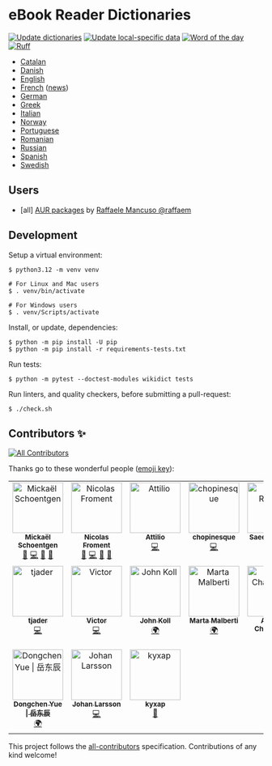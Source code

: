 # eBook Reader Dictionaries

[![Update dictionaries](https://github.com/BoboTiG/ebook-reader-dict/workflows/Update%20dictionaries/badge.svg)](https://github.com/BoboTiG/ebook-reader-dict/actions?query=workflow%3A%22Update+dictionaries%22) [![Update local-specific data](https://github.com/BoboTiG/ebook-reader-dict/actions/workflows/auto-update-data.yml/badge.svg)](https://github.com/BoboTiG/ebook-reader-dict/actions/workflows/auto-update-data.yml) [![Word of the day](https://github.com/BoboTiG/ebook-reader-dict/actions/workflows/daily.yml/badge.svg)](https://github.com/BoboTiG/ebook-reader-dict/actions/workflows/daily.yml) [![Ruff](https://img.shields.io/endpoint?url=https://raw.githubusercontent.com/astral-sh/ruff/main/assets/badge/v2.json)](https://github.com/astral-sh/ruff)

- [Catalan](docs/ca/README.md)
- [Danish](docs/da/README.md)
- [English](docs/en/README.md)
- [French](docs/fr/README.md) ([news](https://www.mobileread.com/forums/showthread.php?t=330223&page=2))
- [German](docs/de/README.md)
- [Greek](docs/el/README.md)
- [Italian](docs/it/README.md)
- [Norway](docs/el/README.md)
- [Portuguese](docs/pt/README.md)
- [Romanian](docs/ro/README.md)
- [Russian](docs/ru/README.md)
- [Spanish](docs/es/README.md)
- [Swedish](docs/sv/README.md)

## Users

- [all] [AUR packages](https://aur.archlinux.org/packages?O=0&SeB=nd&K=stardict-bobotig&outdated=&SB=p&SO=d&PP=50&submit=Go) by [Raffaele Mancuso @raffaem](https://github.com/raffaem)

## Development

Setup a virtual environment:

```console
$ python3.12 -m venv venv

# For Linux and Mac users
$ . venv/bin/activate

# For Windows users
$ . venv/Scripts/activate
```

Install, or update, dependencies:

```console
$ python -m pip install -U pip
$ python -m pip install -r requirements-tests.txt
```

Run tests:

```console
$ python -m pytest --doctest-modules wikidict tests
```

Run linters, and quality checkers, before submitting a pull-request:

```console
$ ./check.sh
```

## Contributors ✨

<!-- ALL-CONTRIBUTORS-BADGE:START - Do not remove or modify this section -->
[![All Contributors](https://img.shields.io/badge/all_contributors-15-orange.svg?style=flat-square)](#contributors-)
<!-- ALL-CONTRIBUTORS-BADGE:END -->

Thanks go to these wonderful people ([emoji key](https://allcontributors.org/docs/en/emoji-key)):

<!-- ALL-CONTRIBUTORS-LIST:START - Do not remove or modify this section -->
<!-- prettier-ignore-start -->
<!-- markdownlint-disable -->
<table>
  <tbody>
    <tr>
      <td align="center" valign="top" width="16.66%"><a href="https://www.tiger-222.fr"><img src="https://avatars.githubusercontent.com/u/2033598?v=4?s=100" width="100px;" alt="Mickaël Schoentgen"/><br /><sub><b>Mickaël Schoentgen</b></sub></a><br /><a href="https://github.com/BoboTiG/ebook-reader-dict/issues?q=author%3ABoboTiG" title="Bug reports">🐛</a> <a href="https://github.com/BoboTiG/ebook-reader-dict/commits?author=BoboTiG" title="Code">💻</a> <a href="https://github.com/BoboTiG/ebook-reader-dict/commits?author=BoboTiG" title="Documentation">📖</a> <a href="#projectManagement-BoboTiG" title="Project Management">📆</a></td>
      <td align="center" valign="top" width="16.66%"><a href="http://lasconic.com"><img src="https://avatars0.githubusercontent.com/u/234271?v=4?s=100" width="100px;" alt="Nicolas Froment"/><br /><sub><b>Nicolas Froment</b></sub></a><br /><a href="https://github.com/BoboTiG/ebook-reader-dict/issues?q=author%3Alasconic" title="Bug reports">🐛</a> <a href="https://github.com/BoboTiG/ebook-reader-dict/commits?author=lasconic" title="Code">💻</a> <a href="https://github.com/BoboTiG/ebook-reader-dict/commits?author=lasconic" title="Documentation">📖</a> <a href="#projectManagement-lasconic" title="Project Management">📆</a></td>
      <td align="center" valign="top" width="16.66%"><a href="https://github.com/atti84it"><img src="https://avatars.githubusercontent.com/u/817905?v=4?s=100" width="100px;" alt="Attilio"/><br /><sub><b>Attilio</b></sub></a><br /><a href="https://github.com/BoboTiG/ebook-reader-dict/commits?author=atti84it" title="Code">💻</a></td>
      <td align="center" valign="top" width="16.66%"><a href="https://github.com/chopinesque"><img src="https://avatars.githubusercontent.com/u/10416842?v=4?s=100" width="100px;" alt="chopinesque"/><br /><sub><b>chopinesque</b></sub></a><br /><a href="https://github.com/BoboTiG/ebook-reader-dict/commits?author=chopinesque" title="Code">💻</a></td>
      <td align="center" valign="top" width="16.66%"><a href="https://github.com/ilius"><img src="https://avatars.githubusercontent.com/u/197648?v=4?s=100" width="100px;" alt="Saeed Rasooli"/><br /><sub><b>Saeed Rasooli</b></sub></a><br /><a href="#infra-ilius" title="Infrastructure (Hosting, Build-Tools, etc)">🚇</a></td>
      <td align="center" valign="top" width="16.66%"><a href="https://github.com/Moonbase59"><img src="https://avatars.githubusercontent.com/u/3706922?v=4?s=100" width="100px;" alt="Matthias C. Hormann"/><br /><sub><b>Matthias C. Hormann</b></sub></a><br /><a href="https://github.com/BoboTiG/ebook-reader-dict/commits?author=Moonbase59" title="Code">💻</a></td>
    </tr>
    <tr>
      <td align="center" valign="top" width="16.66%"><a href="https://github.com/tjaderxyz"><img src="https://avatars.githubusercontent.com/u/81907?v=4?s=100" width="100px;" alt="tjader"/><br /><sub><b>tjader</b></sub></a><br /><a href="https://github.com/BoboTiG/ebook-reader-dict/commits?author=tjaderxyz" title="Code">💻</a></td>
      <td align="center" valign="top" width="16.66%"><a href="https://github.com/victornove"><img src="https://avatars.githubusercontent.com/u/10910369?v=4?s=100" width="100px;" alt="Victor"/><br /><sub><b>Victor</b></sub></a><br /><a href="https://github.com/BoboTiG/ebook-reader-dict/commits?author=victornove" title="Code">💻</a></td>
      <td align="center" valign="top" width="16.66%"><a href="https://github.com/drkoll"><img src="https://avatars.githubusercontent.com/u/128939759?v=4?s=100" width="100px;" alt="John Koll"/><br /><sub><b>John Koll</b></sub></a><br /><a href="#translation-drkoll" title="Translation">🌍</a></td>
      <td align="center" valign="top" width="16.66%"><a href="http://www.linkedin.com/in/martamalberti/"><img src="https://avatars.githubusercontent.com/u/129286939?v=4?s=100" width="100px;" alt="Marta Malberti"/><br /><sub><b>Marta Malberti</b></sub></a><br /><a href="#translation-MartaMalb" title="Translation">🌍</a></td>
      <td align="center" valign="top" width="16.66%"><a href="https://github.com/g1r0"><img src="https://avatars.githubusercontent.com/u/17737200?v=4?s=100" width="100px;" alt="Arsenii Chaplinskii"/><br /><sub><b>Arsenii Chaplinskii</b></sub></a><br /><a href="#translation-g1r0" title="Translation">🌍</a></td>
      <td align="center" valign="top" width="16.66%"><a href="http://and4po.github.io"><img src="https://avatars.githubusercontent.com/u/94716615?v=4?s=100" width="100px;" alt="Ander Romero"/><br /><sub><b>Ander Romero</b></sub></a><br /><a href="#translation-and4po" title="Translation">🌍</a></td>
    </tr>
    <tr>
      <td align="center" valign="top" width="16.66%"><a href="http://blog.yue-dongchen.xyz"><img src="https://avatars.githubusercontent.com/u/38829129?v=4?s=100" width="100px;" alt="Dongchen Yue &#124; 岳东辰"/><br /><sub><b>Dongchen Yue &#124; 岳东辰</b></sub></a><br /><a href="#translation-yue-dongchen" title="Translation">🌍</a></td>
      <td align="center" valign="top" width="16.66%"><a href="https://larssonjohan.com"><img src="https://avatars.githubusercontent.com/u/13087841?v=4?s=100" width="100px;" alt="Johan Larsson"/><br /><sub><b>Johan Larsson</b></sub></a><br /><a href="https://github.com/BoboTiG/ebook-reader-dict/commits?author=jolars" title="Code">💻</a></td>
      <td align="center" valign="top" width="16.66%"><a href="https://github.com/kyxap"><img src="https://avatars.githubusercontent.com/u/3080529?v=4?s=100" width="100px;" alt="kyxap"/><br /><sub><b>kyxap</b></sub></a><br /><a href="https://github.com/BoboTiG/ebook-reader-dict/commits?author=kyxap" title="Documentation">📖</a></td>
    </tr>
  </tbody>
</table>

<!-- markdownlint-restore -->
<!-- prettier-ignore-end -->

<!-- ALL-CONTRIBUTORS-LIST:END -->

This project follows the [all-contributors](https://github.com/all-contributors/all-contributors) specification. Contributions of any kind welcome!
